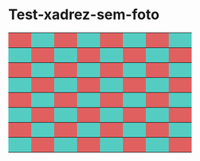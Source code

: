 # Test-xadrez-sem-foto
<!DOCTYPE html>
<html>
<head>
<meta charset= "utf-8"/>
</head>

<table>
<tr height="30">
<th width="30" style="background-color:#e06060"></th>
<th width="30" style="background-color:#55ccc2"></th>
<th width="30" style="background-color:#e06060"></th>
<th width="30" style="background-color:#55ccc2"></th>
<th width="30" style="background-color:#e06060"></th>
<th width="30" style="background-color:#55ccc2"></th>
<th width="30" style="background-color:#e06060"></th>
<th width="30" style="background-color:#55ccc2"></th>
</tr>
<tr height="30">
<th width="30" style="background-color:#55ccc2"></th>
<th width="30" style="background-color:#e06060"></th>
<th width="30" style="background-color:#55ccc2"></th>
<th width="30" style="background-color:#e06060"></th>
<th width="30" style="background-color:#55ccc2"></th>
<th width="30" style="background-color:#e06060"></th>
<th width="30" style="background-color:#55ccc2"></th>
<th width="30" style="background-color:#e06060"></th>
</tr>
<tr height="30">
<th width="30" style="background-color:#e06060"></th>
<th width="30" style="background-color:#55ccc2"></th>
<th width="30" style="background-color:#e06060"></th>
<th width="30" style="background-color:#55ccc2"></th>
<th width="30" style="background-color:#e06060"></th>
<th width="30" style="background-color:#55ccc2"></th>
<th width="30" style="background-color:#e06060"></th>
<th width="30" style="background-color:#55ccc2"></th>
</tr>
<tr height="30">
<th width="30" style="background-color:#55ccc2"></th>
<th width="30" style="background-color:#e06060"></th>
<th width="30" style="background-color:#55ccc2"></th>
<th width="30" style="background-color:#e06060"></th>
<th width="30" style="background-color:#55ccc2"></th>
<th width="30" style="background-color:#e06060"></th>
<th width="30" style="background-color:#55ccc2"></th>
<th width="30" style="background-color:#e06060"></th>
</tr>
<tr height="30">
<th width="30" style="background-color:#e06060"></th>
<th width="30" style="background-color:#55ccc2"></th>
<th width="30" style="background-color:#e06060"></th>
<th width="30" style="background-color:#55ccc2"></th>
<th width="30" style="background-color:#e06060"></th>
<th width="30" style="background-color:#55ccc2"></th>
<th width="30" style="background-color:#e06060"></th>
<th width="30" style="background-color:#55ccc2"></th>
</tr>
<tr height="30">
<th width="30" style="background-color:#55ccc2"></th>
<th width="30" style="background-color:#e06060"></th>
<th width="30" style="background-color:#55ccc2"></th>
<th width="30" style="background-color:#e06060"></th>
<th width="30" style="background-color:#55ccc2"></th>
<th width="30" style="background-color:#e06060"></th>
<th width="30" style="background-color:#55ccc2"></th>
<th width="30" style="background-color:#e06060"></th>
</tr>
<tr height="30">
<th width="30" style="background-color:#e06060"></th>
<th width="30" style="background-color:#55ccc2"></th>
<th width="30" style="background-color:#e06060"></th>
<th width="30" style="background-color:#55ccc2"></th>
<th width="30" style="background-color:#e06060"></th>
<th width="30" style="background-color:#55ccc2"></th>
<th width="30" style="background-color:#e06060"></th>
<th width="30" style="background-color:#55ccc2"></th>
</tr>
<tr height="30">
<th width="30" style="background-color:#55ccc2"></th>
<th width="30" style="background-color:#e06060"></th>
<th width="30" style="background-color:#55ccc2"></th>
<th width="30" style="background-color:#e06060"></th>
<th width="30" style="background-color:#55ccc2"></th>
<th width="30" style="background-color:#e06060"></th>
<th width="30" style="background-color:#55ccc2"></th>
<th width="30" style="background-color:#e06060"></th>
</tr>
</table>
</html>

